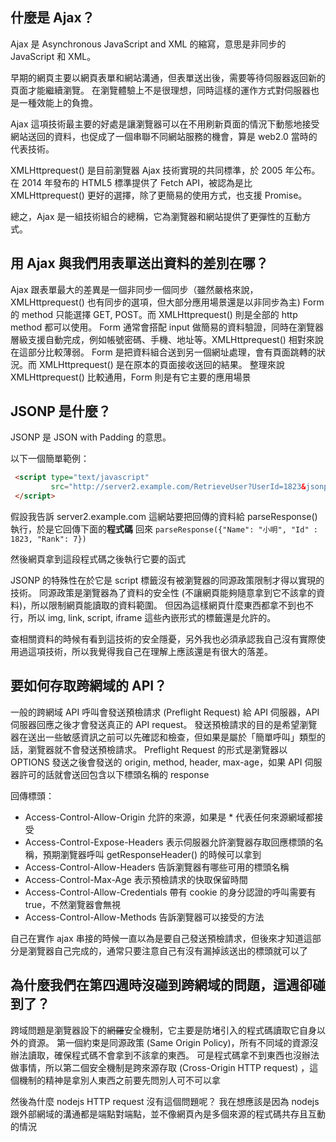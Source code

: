 ## 什麼是 Ajax？

Ajax 是 Asynchronous JavaScript and XML 的縮寫，意思是非同步的 JavaScript 和 XML。

早期的網頁主要以網頁表單和網站溝通，但表單送出後，需要等待伺服器返回新的頁面才能繼續瀏覽。
在瀏覽體驗上不是很理想，同時這樣的運作方式對伺服器也是一種效能上的負擔。

Ajax 這項技術最主要的好處是讓瀏覽器可以在不用刷新頁面的情況下動態地接受網站送回的資料，也促成了一個串聯不同網站服務的機會，算是 web2.0 當時的代表技術。

XMLHttprequest() 是目前瀏覽器 Ajax 技術實現的共同標準，於 2005 年公布。在 2014 年發布的 HTML5 標準提供了 Fetch API，被認為是比 XMLHttprequest() 更好的選擇，除了更簡易的使用方式，也支援 Promise。

總之，Ajax 是一組技術組合的總稱，它為瀏覽器和網站提供了更彈性的互動方式。

## 用 Ajax 與我們用表單送出資料的差別在哪？

Ajax 跟表單最大的差異是一個非同步一個同步（雖然嚴格來說，XMLHttprequest() 也有同步的選項，但大部分應用場景還是以非同步為主)
Form 的 method 只能選擇 GET, POST。而 XMLHttprequest() 則是全部的 http method 都可以使用。
Form 通常會搭配 input 做簡易的資料驗證，同時在瀏覽器層級支援自動完成，例如帳號密碼、手機、地址等。XMLHttprequest() 相對來說在這部分比較薄弱。
Form 是把資料組合送到另一個網址處理，會有頁面跳轉的狀況。而 XMLHttprequest() 是在原本的頁面接收送回的結果。
整理來說 XMLHttprequest() 比較通用，Form 則是有它主要的應用場景

## JSONP 是什麼？

JSONP 是 JSON with Padding 的意思。

以下一個簡單範例：
```html
 <script type="text/javascript"
         src="http://server2.example.com/RetrieveUser?UserId=1823&jsonp=parseResponse">
 </script>
```

假設我告訴 server2.example.com 這網站要把回傳的資料給 parseResponse() 執行，於是它回傳下面的**程式碼** 回來
`parseResponse({"Name": "小明", "Id" : 1823, "Rank": 7})`

然後網頁拿到這段程式碼之後執行它要的函式

JSONP 的特殊性在於它是 script 標籤沒有被瀏覽器的同源政策限制才得以實現的技術。
同源政策是瀏覽器為了資料的安全性 (不讓網頁能夠隨意拿到它不該拿的資料)，所以限制網頁能讀取的資料範圍。
但因為這樣網頁什麼東西都拿不到也不行，所以 img, link, script, iframe 這些內嵌形式的標籤還是允許的。

查相關資料的時候有看到這技術的安全隱憂，另外我也必須承認我自己沒有實際使用過這項技術，所以我覺得我自己在理解上應該還是有很大的落差。

## 要如何存取跨網域的 API？

一般的跨網域 API 呼叫會發送預檢請求 (Preflight Request) 給 API 伺服器，API 伺服器回應之後才會發送真正的 API request。
發送預檢請求的目的是希望瀏覽器在送出一些敏感資訊之前可以先確認和檢查，但如果是屬於「簡單呼叫」類型的話，瀏覽器就不會發送預檢請求。
Preflight Request 的形式是瀏覽器以 OPTIONS 發送之後會發送的 origin, method, header, max-age，如果 API 伺服器許可的話就會送回包含以下標頭名稱的 response

回傳標頭：
- Access-Control-Allow-Origin
  允許的來源，如果是 * 代表任何來源網域都接受
- Access-Control-Expose-Headers
  表示伺服器允許瀏覽器存取回應標頭的名稱，預期瀏覽器呼叫 getResponseHeader() 的時候可以拿到
- Access-Control-Allow-Headers
  告訴瀏覽器有哪些可用的標頭名稱
- Access-Control-Max-Age
  表示預檢請求的快取保留時間
- Access-Control-Allow-Credentials
  帶有 cookie 的身分認證的呼叫需要有 true，不然瀏覽器會無視
- Access-Control-Allow-Methods
  告訴瀏覽器可以接受的方法

自己在實作 ajax 串接的時候一直以為是要自己發送預檢請求，但後來才知道這部分是瀏覽器自己完成的，通常只要注意自己有沒有漏掉該送出的標頭就可以了

## 為什麼我們在第四週時沒碰到跨網域的問題，這週卻碰到了？

跨域問題是瀏覽器設下的~~網羅~~安全機制，它主要是防堵引入的程式碼讀取它自身以外的資源。
第一個約束是同源政策 (Same Origin Policy)，所有不同域的資源沒辦法讀取，確保程式碼不會拿到不該拿的東西。
可是程式碼拿不到東西也沒辦法做事情，所以第二個安全機制是跨來源存取 (Cross-Origin HTTP request) ，這個機制的精神是拿別人東西之前要先問別人可不可以拿

然後為什麼 nodejs HTTP request 沒有這個問題呢？
我在想應該是因為 nodejs 跟外部網域的溝通都是端點對端點，並不像網頁內是多個來源的程式碼共存且互動的情況

